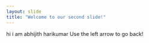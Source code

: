 ```yaml
---
layout: slide
title: "Welcome to our second slide!"
---
```

hi i am abhijith harikumar
Use the left arrow to go back!
